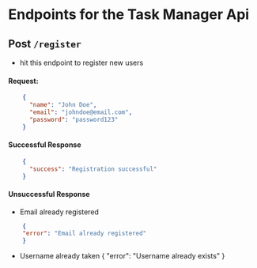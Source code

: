 # Endpoints for the Task Manager Api


## Post `/register`

- hit this endpoint to register new users

#### Request:

```json
    {
      "name": "John Doe",
      "email": "johndoe@email.com",
      "password": "password123"
    }
```

#### Successful Response

```json
    {
      "success": "Registration successful"
    }
```
#### Unsuccessful Response

- Email already registered
```json
    {
    "error": "Email already registered"
    }
```
- Username already taken
{
    "error": "Username already exists"
}

